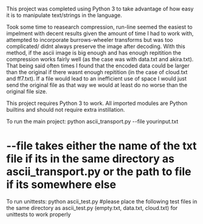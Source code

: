 This project was completed using Python 3 to take advantage of how easy it is to manipulate text/strings in the language.

Took some time to reasearch compression, run-line seemed the easiest to impelment with decent results given the amount of time I had to work with, attempted to incorporate burrows-wheeler transforms but was too complicated/ didnt always preserve the image after decoding. With this method, if the ascii image is big enough and has enough repitition the compression works fairly well (as the case was with data.txt and akira.txt). That being said often times I found that the encoded data could be larger than the original if there wasnt enough repitition (in the case of cloud.txt and ff7.txt). If a file would lead to an inefficient use of space I would just send the original file as that way we would at least do no worse than the original file size.

This project requires Python 3 to work. All imported modules are Python builtins and should not require extra instillation.

To run the main project:
python ascii_transport.py --file yourinput.txt  
# --file takes either the name of the txt file if its in the same directory as ascii_transport.py or the path to file if its somewhere else

To run unittests:
python ascii_test.py #please place the following test files in the same directory as ascii_test.py (empty.txt, data.txt, cloud.txt) for unittests to work properly
